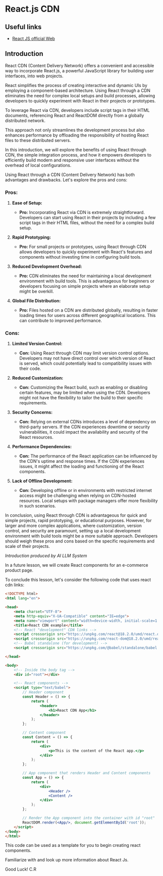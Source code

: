 # React.js CDN 

## Useful links
- [React JS official Web](https://react.dev/)


## Introduction 

React CDN (Content Delivery Network) offers a convenient and accessible way to incorporate React.js, a powerful JavaScript library for building user interfaces, into web projects. 

React simplifies the process of creating interactive and dynamic UIs by employing a component-based architecture. Using React through a CDN eliminates the need for complex local setups and build processes, allowing developers to quickly experiment with React in their projects or prototypes.

To leverage React via CDN, developers include script tags in their HTML documents, referencing React and ReactDOM directly from a globally distributed network. 

This approach not only streamlines the development process but also enhances performance by offloading the responsibility of hosting React files to these distributed servers. 

In this introduction, we will explore the benefits of using React through CDN, the simple integration process, and how it empowers developers to efficiently build modern and responsive user interfaces without the overhead of local configurations.

Using React through a CDN (Content Delivery Network) has both advantages and drawbacks. Let's explore the pros and cons:

### Pros:

1. **Ease of Setup:**
   - **Pro:** Incorporating React via CDN is extremely straightforward. Developers can start using React in their projects by including a few script tags in their HTML files, without the need for a complex build setup.

2. **Rapid Prototyping:**
   - **Pro:** For small projects or prototypes, using React through CDN allows developers to quickly experiment with React's features and components without investing time in configuring build tools.

3. **Reduced Development Overhead:**
   - **Pro:** CDN eliminates the need for maintaining a local development environment with build tools. This is advantageous for beginners or developers focusing on simple projects where an elaborate setup might be overkill.

4. **Global File Distribution:**
   - **Pro:** Files hosted on a CDN are distributed globally, resulting in faster loading times for users across different geographical locations. This can contribute to improved performance.

### Cons:

1. **Limited Version Control:**
   - **Con:** Using React through CDN may limit version control options. Developers may not have direct control over which version of React is served, which could potentially lead to compatibility issues with their code.

2. **Reduced Customization:**
   - **Con:** Customizing the React build, such as enabling or disabling certain features, may be limited when using the CDN. Developers might not have the flexibility to tailor the build to their specific requirements.

3. **Security Concerns:**
   - **Con:** Relying on external CDNs introduces a level of dependency on third-party servers. If the CDN experiences downtime or security vulnerabilities, it could impact the availability and security of the React resources.

4. **Performance Dependencies:**
   - **Con:** The performance of the React application can be influenced by the CDN's uptime and response times. If the CDN experiences issues, it might affect the loading and functioning of the React components.

5. **Lack of Offline Development:**
   - **Con:** Developing offline or in environments with restricted internet access might be challenging when relying on CDN-hosted resources. Local setups with package managers offer more flexibility in such scenarios.

In conclusion, using React through CDN is advantageous for quick and simple projects, rapid prototyping, or educational purposes. However, for larger and more complex applications, where customization, version control, and security are paramount, setting up a local development environment with build tools might be a more suitable approach. Developers should weigh these pros and cons based on the specific requirements and scale of their projects.

*Introduction produced by AI LLM System*

In a future lesson, we will create React components for an e-commerce product page.

To conclude this lesson, let's consider the following code that uses react cdn links:

```html 
<!DOCTYPE html>
<html lang="en">

<head>
    <meta charset="UTF-8">
    <meta http-equiv="X-UA-Compatible" content="IE=edge">
    <meta name="viewport" content="width=device-width, initial-scale=1.0">
    <title>React CDN example</title>
    <!-- React "development" CDN links -->
    <script crossorigin src="https://unpkg.com/react@18.2.0/umd/react.development.js"></script>
    <script crossorigin src="https://unpkg.com/react-dom@18.2.0/umd/react-dom.development.js"></script>
    <!-- Babel standalone (for development) -->
    <script crossorigin src="https://unpkg.com/@babel/standalone/babel.min.js"></script>

</head>

<body>
    <!-- Inside the body tag -->
    <div id="root"></div>

    <!-- React components -->
    <script type="text/babel">
        // Header component
        const Header = () => {
            return (
                <header>
                    <h1>React CDN App</h1>
                </header>
            );
        };

        // Content component
        const Content = () => {
            return (
                <div>
                    <p>This is the content of the React app.</p>
                </div>
            );
        };

        // App component that renders Header and Content components
        const App = () => {
            return (
                <div>
                    <Header />
                    <Content />
                </div>
            );
        };

        // Render the App component into the container with id "root"
        ReactDOM.render(<App/>, document.getElementById('root'));
    </script>
</body>
</html>
```
This code can be used as a template for you to begin creating react components.

Familiarize with and look up more information about React Js.

Good Luck! C.R


